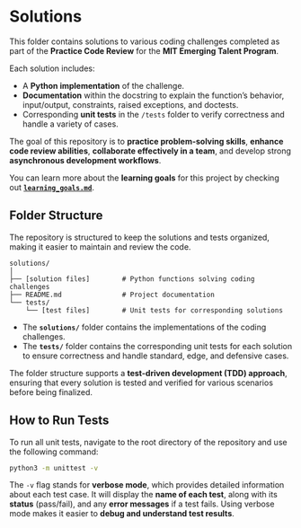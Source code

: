 # **Solutions**

This folder contains solutions to various coding challenges completed as part
of the **Practice Code Review** for the **MIT Emerging Talent Program**.

Each solution includes:  

- A **Python implementation** of the challenge.  
- **Documentation** within the docstring to explain the function’s behavior,
input/output, constraints, raised exceptions, and doctests.  
- Corresponding **unit tests** in the `/tests` folder to verify correctness
and handle a variety of cases.

The goal of this repository is to **practice problem-solving skills**,
**enhance code review abilities**, **collaborate effectively in a team**,
and develop strong **asynchronous development workflows**.

You can learn more about the **learning goals** for this project by checking
out **[`learning_goals.md`](collaboration/learning_goals.md)**.

## **Folder Structure**

The repository is structured to keep the solutions and tests organized,
making it easier to maintain and review the code.

```text
solutions/
│
├── [solution files]        # Python functions solving coding challenges
├── README.md               # Project documentation
└── tests/
    └── [test files]        # Unit tests for corresponding solutions
```

- The **`solutions/`** folder contains the implementations of the
coding challenges.
- The **`tests/`** folder contains the corresponding unit tests for each
solution to ensure correctness and handle standard, edge, and defensive cases.

The folder structure supports a **test-driven development (TDD) approach**,
ensuring that every solution is tested and verified for various scenarios
before being finalized.

## **How to Run Tests**

To run all unit tests, navigate to the root directory of the repository and use
the following command:

```bash
python3 -m unittest -v
```

The `-v` flag stands for **verbose mode**, which provides detailed information
about each test case. It will display the **name of each test**, along with its
**status** (pass/fail), and any **error messages** if a test fails.
Using verbose   mode makes it easier to **debug and understand test results**.
